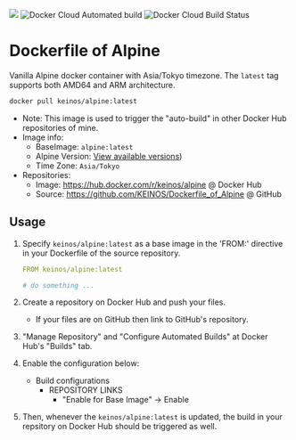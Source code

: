 [![](https://images.microbadger.com/badges/image/keinos/alpine.svg)](https://microbadger.com/images/keinos/alpine "Get your own image badge on microbadger.com") ![Docker Cloud Automated build](https://img.shields.io/docker/cloud/automated/keinos/alpine.svg) ![Docker Cloud Build Status](https://img.shields.io/docker/cloud/build/keinos/alpine.svg)

# Dockerfile of Alpine

Vanilla Alpine docker container with Asia/Tokyo timezone. The `latest` tag supports both AMD64 and ARM architecture.

```bash
docker pull keinos/alpine:latest
```

- Note: This image is used to trigger the "auto-build" in other Docker Hub repositories of mine.
- Image info:
  - BaseImage: `alpine:latest`
  - Alpine Version: [View available versions](https://hub.docker.com/r/keinos/alpine/tags))
  - Time Zone: `Asia/Tokyo`
- Repositories:
  - Image: https://hub.docker.com/r/keinos/alpine @ Docker Hub
  - Source: https://github.com/KEINOS/Dockerfile_of_Alpine @ GitHub

## Usage

1. Specify `keinos/alpine:latest` as a base image in the 'FROM:' directive in your Dockerfile of the source repository.

    ```yaml
    FROM keinos/alpine:latest

    # do something ...
    ```

2. Create a repository on Docker Hub and push your files.
    - If your files are on GitHub then link to GitHub's repository.

3. "Manage Repository" and "Configure Automated Builds" at Docker Hub's "Builds" tab.

4. Enable the configuration below:
    - Build configurations
      - REPOSITORY LINKS
        - "Enable for Base Image" -> Enable

5. Then, whenever the `keinos/alpine:latest` is updated, the build in your repsitory on Docker Hub should be triggered as well.

